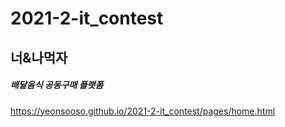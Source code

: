 # 2021-2-it_contest

## 너&나먹자
##### *배달음식 공동구매 플랫폼*
https://yeonsooso.github.io/2021-2-it_contest/pages/home.html
